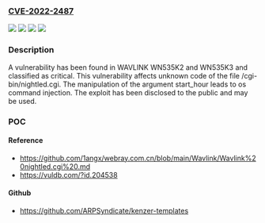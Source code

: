 ### [CVE-2022-2487](https://cve.mitre.org/cgi-bin/cvename.cgi?name=CVE-2022-2487)
![](https://img.shields.io/static/v1?label=Product&message=WN535K2&color=blue)
![](https://img.shields.io/static/v1?label=Product&message=WN535K3&color=blue)
![](https://img.shields.io/static/v1?label=Version&message=n%2Fa&color=blue)
![](https://img.shields.io/static/v1?label=Vulnerability&message=CWE-78%20OS%20Command%20Injection&color=brighgreen)

### Description

A vulnerability has been found in WAVLINK WN535K2 and WN535K3 and classified as critical. This vulnerability affects unknown code of the file /cgi-bin/nightled.cgi. The manipulation of the argument start_hour leads to os command injection. The exploit has been disclosed to the public and may be used.

### POC

#### Reference
- https://github.com/1angx/webray.com.cn/blob/main/Wavlink/Wavlink%20nightled.cgi%20.md
- https://vuldb.com/?id.204538

#### Github
- https://github.com/ARPSyndicate/kenzer-templates

